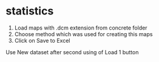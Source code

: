 # statistics

1. Load maps with .dcm extension from concrete folder
2. Choose method which was used for creating this maps
3. Click on Save to Excel 

Use New dataset after second using of Load 1 button
